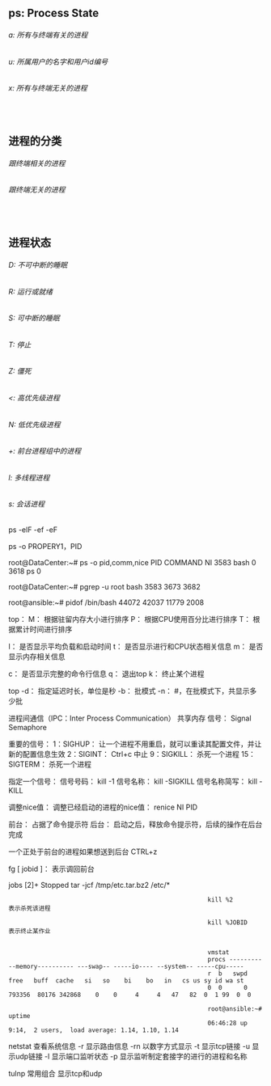 ## ps: Process State
###### a: 所有与终端有关的进程
###### u: 所属用户的名字和用户id编号
###### x: 所有与终端无关的进程

<br>

## 进程的分类
###### 跟终端相关的进程
###### 跟终端无关的进程

<br>

## 进程状态
###### D: 不可中断的睡眠
###### R: 运行或就绪
###### S: 可中断的睡眠
###### T: 停止
###### Z: 僵死
###### <: 高优先级进程
###### N: 低优先级进程
###### +: 前台进程组中的进程
###### l: 多线程进程
###### s: 会话进程     


ps
-elF
-ef
-eF

ps -o PROPERY1，PID

root@DataCenter:~# ps -o pid,comm,nice
PID COMMAND          NI
3583 bash              0
3618 ps                0  

root@DataCenter:~# pgrep -u root bash 
3583
3673
3682      

root@ansible:~# pidof /bin/bash
44072 42037 11779 2008                


top：
M：  根据驻留内存大小进行排序
P：   根据CPU使用百分比进行排序
T：   根据累计时间进行排序

l：      是否显示平均负载和启动时间
t：      是否显示进行和CPU状态相关信息
m：    是否显示内存相关信息

c：     是否显示完整的命令行信息
q：     退出top
k：     终止某个进程


top
-d：     指定延迟时长，单位是秒
-b：     批模式
-n：     #，在批模式下，共显示多少批

进程间通信（IPC：Inter Process Communication）
共享内存
信号： Signal
Semaphore

重要的信号：
1：SIGHUP：   让一个进程不用重启，就可以重读其配置文件，并让新的配置信息生效
2：SIGINT：   Ctrl+c  中止
9：SIGKILL：  杀死一个进程
15：SIGTERM：     杀死一个进程

指定一个信号：
信号号码：   kill -1
信号名称：   kill -SIGKILL
信号名称简写： kill -KILL


调整nice值：
调整已经启动的进程的nice值：
renice NI PID


前台： 占据了命令提示符
后台： 启动之后，释放命令提示符，后续的操作在后台完成

一个正处于前台的进程如果想送到后台
CTRL+z

fg  [ jobid ]： 表示调回前台

jobs
[2]+  Stopped           tar -jcf  /tmp/etc.tar.bz2  /etc/*

														   kill %2         表示杀死该进程

														   kill %JOBID     表示终止某作业


														   vmstat
														   procs -----------memory---------- ---swap-- -----io---- --system-- -----cpu-----
														   r  b   swpd   free   buff  cache   si   so    bi    bo   in   cs us sy id wa st
														   0  0      0 793356  80176 342868    0    0     4     4   47   82  0  1 99  0  0	

														   root@ansible:~# uptime
														   06:46:28 up  9:14,  2 users,  load average: 1.14, 1.10, 1.14 




netstat   查看系统信息
-r      显示路由信息
-rn     以数字方式显示
-t      显示tcp链接
-u      显示udp链接
-l       显示端口监听状态
-p      显示监听制定套接字的进行的进程和名称

tulnp   常用组合 显示tcp和udp



